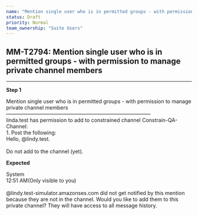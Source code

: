 ```yaml
---
name: "Mention single user who is in permitted groups - with permission to manage private channel members"
status: Draft
priority: Normal
team_ownership: "Suite Users"
---
```


## MM-T2794: Mention single user who is in permitted groups - with permission to manage private channel members

---

**Step 1**

Mention single user who is in permitted groups - with permission to manage private channel members\
————————————————————————————\
linda.test has permission to add to constrained channel Constrain-QA-Channel:\
1\. Post the following:\
Hello, @lindy.test.\
\
Do not add to the channel (yet).

**Expected**

System\
12:51 AM(Only visible to you)\
\
@lindy.test-simulator.amazonses.com did not get notified by this mention because they are not in the channel. Would you like to add them to this private channel? They will have access to all message history.
